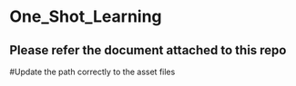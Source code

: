 # One_Shot_Learning

## Please refer the document attached to this repo

#Update the path correctly to the asset files
